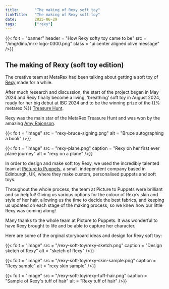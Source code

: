 ```yaml
---
title:       "The making of Rexy soft toy"
linkTitle:   "The making of Rexy soft toy"
date:        2025-06-29   
tags:        ["rexy"]
---
```

{{< fo t = "banner"
    header = "How Rexy softy toy came to be"
    src = "/img/dino/mrx-logo-0300.png" 
    class = "ui center aligned olive message"
/>}}

## The making of Rexy (soft toy edition)

The creative team at MetaRex had been talking about getting a soft toy of [Rexy] made for a while. 

After much research and discussion, the start of the project began in May 2024 and Rexy finally become a living, ‘breathing’ soft toy in August 2024, ready for her big debut at IBC 2024 and to be the winning prize of the {{% metarex %}} [Treasure Hunt]. 

Rexy was the main star of the MetaRex Treasure Hunt and was won by the amazing [Amy Rajonson]. 

{{< fo t = "image"
    src = "rexy-bruce-signing.png"
    alt = "Bruce autographing a book"
/>}}

{{< fo t = "image"
    src = "rexy-plane.png"
    caption = "Rexy on her first ever plane journey"
    alt = "rexy on a plane"
/>}}


In order to design and make soft toy Rexy, we used the incredibly talented team at [Picture to Puppets], a small, independent company based in Edinburgh, UK, where they make custom, personalised puppets and soft toys.
 
Throughout the whole process, the team at Picture to Puppets were brilliant and so helpful!   Giving us various options for the colour of Rexy’s skin and style of her hair, allowing us the time to decide the best fabrics, and keeping us updated on each stage of the making process, so we knew how our little Rexy was coming along!   

Many thanks to the whole team at Picture to Puppets.  It was wonderful to have Rexy brought to life and be able to capture her character. 

Here are some of the orginal storyboard ideas and design for Rexy soft toy:

{{< fo t = "image"
    src = "/rexy-soft-toy/rexy-sketch.png"
    caption = "Design sketch of Rexy"
    alt = "sketch of Rexy"
/>}}

{{< fo t = "image"
    src = "/rexy-soft-toy/rexy-skin-sample.png"
    caption = "Rexy sample"
    alt = "rexy skin sample"
/>}}

{{< fo t = "image"
    src = "/rexy-soft-toy/rexy-tuff-hair.png"
    caption = "Sample of Rexy's tuff of hair"
    alt = "Rexy tuff of hair"
/>}}

[Rexy]:                rexy/_index.md
[Treasure Hunt]:       blog/IBC2024-treasure-hunt/index.md
[Amy Rajonson]:        blog/we-have-a-winner-TH/index.md
[Picture to Puppets]:  https://picturetopuppet.co.uk